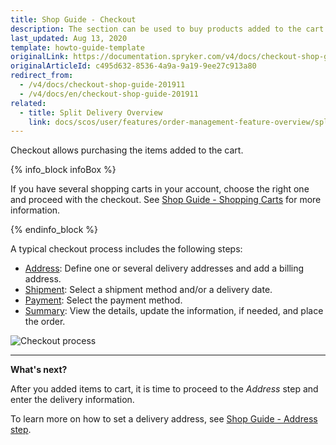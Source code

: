 ```yaml
---
title: Shop Guide - Checkout
description: The section can be used to buy products added to the cart by setting a delivery address, shipment details, a payment method and placing an order.
last_updated: Aug 13, 2020
template: howto-guide-template
originalLink: https://documentation.spryker.com/v4/docs/checkout-shop-guide-201911
originalArticleId: c495d632-8536-4a9a-9a19-9ee27c913a80
redirect_from:
  - /v4/docs/checkout-shop-guide-201911
  - /v4/docs/en/checkout-shop-guide-201911
related:
  - title: Split Delivery Overview
    link: docs/scos/user/features/order-management-feature-overview/split-delivery-overview.html
---
```


Checkout allows purchasing the items added to the cart.

{% info_block infoBox %}

If you have several shopping carts in your account, choose the right one and proceed with the checkout. See [Shop Guide - Shopping Carts](/docs/scos/user/shop-user-guides/shop-guide-shopping-carts/shopping-carts.html) for more information.

{% endinfo_block %}

A typical checkout process includes the following steps:
* [Address](/docs/scos/user/shop-user-guides/shop-guide-checkout/shop-guide-address-step.html): Define one or several delivery addresses and add a billing address.
* [Shipment](/docs/scos/user/shop-user-guides/shop-guide-checkout/shop-guide-shipment-step.html): Select a shipment method and/or a delivery date.
* [Payment](/docs/scos/user/shop-user-guides/shop-guide-checkout/shop-guide-payment-step.html): Select the payment method.
* [Summary](/docs/scos/user/shop-user-guides/shop-guide-checkout/shop-guide-summary-step.html): View the details, update the information, if needed, and place the order.

![Checkout process](https://spryker.s3.eu-central-1.amazonaws.com/docs/User+Guides/Shop+User+Guides/Checkout/split-delivery-checkout.gif)

***

**What's next?**

After you added items to cart, it is time to proceed to the *Address* step and enter the delivery information.

To learn more on how to set a delivery address, see [Shop Guide - Address step](/docs/scos/user/shop-user-guides/shop-guide-checkout/shop-guide-address-step.html).
